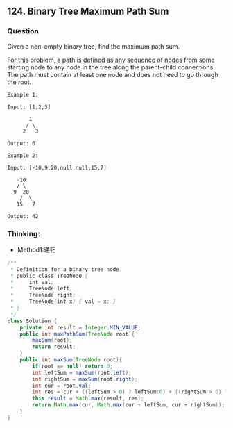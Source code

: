 ## 124. Binary Tree Maximum Path Sum

### Question
Given a non-empty binary tree, find the maximum path sum.

For this problem, a path is defined as any sequence of nodes from some starting node to any node in the tree along the parent-child connections. The path must contain at least one node and does not need to go through the root.

```
Example 1:

Input: [1,2,3]

       1
      / \
     2   3

Output: 6

Example 2:

Input: [-10,9,20,null,null,15,7]

   -10
   / \
  9  20
    /  \
   15   7

Output: 42
```

### Thinking:
* Method1:递归

```Java
/**
 * Definition for a binary tree node.
 * public class TreeNode {
 *     int val;
 *     TreeNode left;
 *     TreeNode right;
 *     TreeNode(int x) { val = x; }
 * }
 */
class Solution {
    private int result = Integer.MIN_VALUE;
    public int maxPathSum(TreeNode root){
        maxSum(root);
        return result;
    }
    public int maxSum(TreeNode root){
        if(root == null) return 0;
        int leftSum = maxSum(root.left);
        int rightSum = maxSum(root.right);
        int cur = root.val;
        int res = cur + ((leftSum > 0) ? leftSum:0) + ((rightSum > 0) ? rightSum:0); //包括当前节点的树的最大值。
        this.result = Math.max(result, res);
        return Math.max(cur, Math.max(cur + leftSum, cur + rightSum)); //返回到上一层的可能性有三种， 只返回当前结点，左结点往上， 右结点往上。
    }
}
```